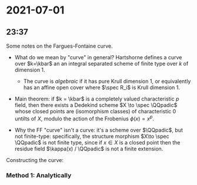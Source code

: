 # 2021-07-01

## 23:37

Some notes on the Fargues-Fontaine curve.

- What do we mean by "curve" in general?
  Hartshorne defines a curve over $k=\kbar$ an an integral separated scheme of finite type over $k$ of dimension 1.
  - The curve is *algebraic* if it has pure Krull dimension 1, or equivalently has an affine open cover where $\spec R_i$ is Krull dimension 1.
- Main theorem: if $k = \kbar$ is a completely valued characteristic $p$ field, then there exists a Dedekind scheme $X \to \spec \QQpadic$ whose closed points are (isomorphism classes) of characteristic 0 untilts of $X$, modulo the action of the Frobenius $\phi(x) = x^p$.

- Why the FF "curve" isn't a curve: it's a scheme over $\QQpadic$, but not finite-type: specifically, the structure morphism $X\to \spec \QQpadic$ is not finite type, since if $x\in X$ is a closed point then the residue field $\kappa(x) / \QQpadic$ is not a finite extension.

Constructing the curve:

### Method 1: Analytically
